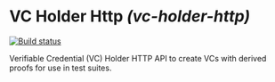 # VC Holder Http _(vc-holder-http)_

[![Build status](https://img.shields.io/github/actions/workflow/status/digitalbazaar/vc-holder-http/main.yml)](https://github.com/digitalbazaar/vc-holder-http/actions?query=workflow%3A%22Node.js+CI%22)

Verifiable Credential (VC) Holder HTTP API to create VCs with derived proofs for
use in test suites.
